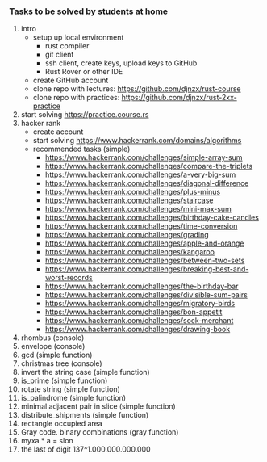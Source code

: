 ### Tasks to be solved by students at home

1. intro
    - setup up local environment
        - rust compiler
        - git client
        - ssh client, create keys, upload keys to GitHub
        - Rust Rover or other IDE
    - create GitHub account
    - clone repo with lectures: https://github.com/djnzx/rust-course
    - clone repo with practices: https://github.com/djnzx/rust-2xx-practice
2. start solving https://practice.course.rs
3. hacker rank
    - create account
    - start solving https://www.hackerrank.com/domains/algorithms
    - recommended tasks (simple)
        - https://www.hackerrank.com/challenges/simple-array-sum
        - https://www.hackerrank.com/challenges/compare-the-triplets
        - https://www.hackerrank.com/challenges/a-very-big-sum
        - https://www.hackerrank.com/challenges/diagonal-difference
        - https://www.hackerrank.com/challenges/plus-minus
        - https://www.hackerrank.com/challenges/staircase
        - https://www.hackerrank.com/challenges/mini-max-sum
        - https://www.hackerrank.com/challenges/birthday-cake-candles
        - https://www.hackerrank.com/challenges/time-conversion
        - https://www.hackerrank.com/challenges/grading
        - https://www.hackerrank.com/challenges/apple-and-orange
        - https://www.hackerrank.com/challenges/kangaroo
        - https://www.hackerrank.com/challenges/between-two-sets
        - https://www.hackerrank.com/challenges/breaking-best-and-worst-records
        - https://www.hackerrank.com/challenges/the-birthday-bar
        - https://www.hackerrank.com/challenges/divisible-sum-pairs
        - https://www.hackerrank.com/challenges/migratory-birds
        - https://www.hackerrank.com/challenges/bon-appetit
        - https://www.hackerrank.com/challenges/sock-merchant
        - https://www.hackerrank.com/challenges/drawing-book
4. rhombus (console)
5. envelope (console)
6. gcd (simple function)
7. christmas tree (console)
8. invert the string case (simple function)
9. is_prime (simple function)
10. rotate string (simple function)
11. is_palindrome (simple function)
12. minimal adjacent pair in slice  (simple function)
13. distribute_shipments (simple function)
14. rectangle occupied area
15. Gray code. binary combinations (gray function)
16. myxa * a = slon
17. the last of digit 137^1.000.000.000.000
